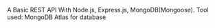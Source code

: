 A Basic REST API With Node.js, Express.js, MongoDB(Mongoose). 
Tool used: MongoDB Atlas for database

